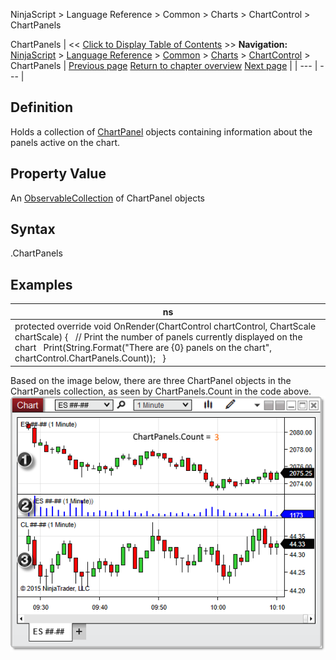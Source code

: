 ﻿
NinjaScript > Language Reference > Common > Charts > ChartControl > ChartPanels

ChartPanels
| << [Click to Display Table of Contents](chartpanels.md) >> **Navigation:**     [NinjaScript](ninjascript-1.md) > [Language Reference](language_reference_wip-1.md) > [Common](common-1.md) > [Charts](chart-1.md) > [ChartControl](chartcontrol-1.md) > ChartPanels | [Previous page](canvaszoomstate-1.md) [Return to chapter overview](chartcontrol-1.md) [Next page](crosshairtype-1.md) |
| --- | --- |
## Definition
Holds a collection of [ChartPanel](chartpanel-1.md) objects containing information about the panels active on the chart.
## 
## Property Value
An [ObservableCollection](https://msdn.microsoft.com/en-us/library/ms668604(v=vs.110).aspx) of ChartPanel objects
## 
## Syntax
<ChartControl>.ChartPanels
## 
## Examples
| ns |
| --- |
| protected override void OnRender(ChartControl chartControl, ChartScale chartScale) {    // Print the number of panels currently displayed on the chart    Print(String.Format("There are {0} panels on the chart", chartControl.ChartPanels.Count));   } |

Based on the image below, there are three ChartPanel objects in the ChartPanels collection, as seen by ChartPanels.Count in the code above.
 
![ChartControl_ChartPanels](chartcontrol_chartpanels.png)
